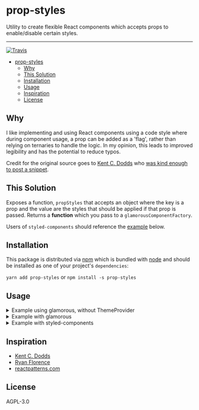 # prop-styles

Utility to create flexible React components which accepts props to enable/disable certain styles.

---

[![Travis](https://img.shields.io/travis/peterschussheim/prop-styles.svg?style=flat-square)](https://travis-ci.org/peterschussheim/prop-styles)

- [prop-styles](#prop-styles)
  - [Why](#why)
  - [This Solution](#this-solution)
  - [Installation](#installation)
  - [Usage](#usage)
  - [Inspiration](#inspiration)
  - [License](#license)

## Why

I like implementing and using React components using a code style where during component usage, a prop can be added as a 'flag', rather than relying on ternaries to handle the logic.  In my opinion, this leads to improved legibility and has the potential to reduce typos.

Credit for the original source goes to [Kent C. Dodds](https://twitter.com/kentcdodds) who [was kind enough to post a snippet](https://codesandbox.io/s/AGRRMl63).

## This Solution

Exposes a function, `propStyles` that accepts an object where the key is a prop and the value are the styles that should be applied if that prop is passed. Returns a **function** which you pass to a
`glamorousComponentFactory`.

Users of `styled-components` should reference the [example](#example---styled-componentshttpswwwstyled-componentscom) below.

## Installation

This package is distributed via [npm](https://www.npmjs.com/) which is bundled with [node](https://nodejs.org/en/) and should be installed as one of your project's `dependencies`:

`yarn add prop-styles` or `npm install -s prop-styles`

## Usage

<details>
<summary>
Example using glamorous, without ThemeProvider
</summary>

[Live demo](https://codesandbox.io/s/kx3q8kmx17)

This is a minimal example of `prop-styles` usage with `glamorous`:


```javascript
import React from 'react'
import { render } from 'react-dom'
import glamorous, { Div } from 'glamorous'
import propStyles from 'prop-styles'

const button = {
  fontSize: 16,
  margin: 10,
  border: 'none',
  cursor: 'pointer',
  display: 'inline-block',
  padding: '10px 20px',
  textAlign: 'center',
  transition: '0.25s cubic-bezier(0.17, 0.67, 0.52, 0.97)',
  borderRadius: 0,
  color: '#fff',
  boxShadow: '0 4px 6px rgba(50,50,93,.11), 0 1px 3px rgba(0,0,0,.08)',
  ':hover': {
    opacity: 0.7,
    transform: 'translateY(-1px)',
    boxShadow: '0 7px 14px rgba(50,50,93,.1), 0 3px 6px rgba(0,0,0,.08)'
  },
  ':focus': { outline: 0 },
  ':active': {
    transform: 'translateY(1px)'
  }
}

const small = {
  padding: '8px 16px'
}

const large = {
  padding: '12px 24px'
}

const colors = {
  success: '#29A88E',
  danger: '#C65F4A',
  primary: '#6DCFD3',
  info: '#FFD035',
  gray: '#5A6E73',
  accent: '#8E83A3'
}

const Button = glamorous.button(
  button,
  propStyles({
    success: success => ({ backgroundColor: colors.success }),
    danger: danger => ({ backgroundColor: colors.danger }),
    primary: primary => ({ backgroundColor: colors.primary }),
    info: info => ({ backgroundColor: colors.info }),
    gray: gray => ({ backgroundColor: colors.gray }),
    accent: accent => ({ backgroundColor: colors.accent }),
    small: [button, small, { fontSize: 12 }],
    large: [button, large, { fontSize: 18 }]
  })
)

function App() {
  return (
    <Div>
      <Div>
        <Button small success>
          Success
        </Button>
        <Button small danger>
          Danger
        </Button>
        <Button small primary>
          Primary
        </Button>
        <Button small info>
          Info
        </Button>
        <Button small gray>
          Gray
        </Button>
        <Button small accent>
          Accent
        </Button>
      </Div>
      <Div>
        <Button success>Success</Button>
        <Button danger>Danger</Button>
        <Button primary>Primary</Button>
        <Button info>Info</Button>
        <Button gray>Gray</Button>
        <Button accent>Accent</Button>
      </Div>
      <Div>
        <Button large success>
          Success
        </Button>
        <Button large danger>
          Danger
        </Button>
        <Button large primary>
          Primary
        </Button>
        <Button large info>
          Info
        </Button>
        <Button large gray>
          Gray
        </Button>
        <Button large accent>
          Accent
        </Button>
      </Div>
    </Div>
  )
}

render(<App />, document.getElementById('root'))
```
</details>

<details>
<summary>
Example with glamorous
</summary>

[Live demo](https://codesandbox.io/s/92m6q0krqr)

Similar to the example above, this sample shows how `prop-styles` and `glamorous` `ThemeProvider` work together:

```javascript
import React from "react"
import { render } from "react-dom"
import glamorous, { ThemeProvider } from "glamorous"
import propStyles from "prop-styles"

const heading = {
  display: "block",
  fontFamily: "inherit",
  fontWeight: "500",
  lineHeight: "1.1"
}

const largerHeading = {
  marginTop: "20px",
  marginBottom: "10px"
}

const smallerHeading = {
  marginTop: "10px",
  marginBottom: "10px"
}

// shoutout to https://seek-oss.github.io/seek-style-guide/typography/
const Text = glamorous.span(
  propStyles({
    faded: ({ theme }) => ({ color: theme.colors.faded }),
    fadedExtra: ({ theme }) => ({ color: theme.colors.fadedExtra }),
    superheading: [heading, largerHeading, { fontSize: 36 }],
    heading: [heading, largerHeading, { fontSize: 30 }],
    subheading: [heading, largerHeading, { fontSize: 24 }],
    superstandard: [heading, smallerHeading, { fontSize: 18 }],
    standard: [heading, smallerHeading, { fontSize: 14 }],
    substandard: [heading, smallerHeading, { fontSize: 12 }]
  })
)

function App() {
  return (
    <ThemeProvider
      theme={{
        colors: {
          faded: "#666",
          fadedExtra: "#888"
        }
      }}
    >
      <glamorous.Div maxWidth={600} margin="auto">
        <Text>Normal</Text>
        <Text subheading>subheading</Text>
        <Text faded superheading>
          faded superheading
        </Text>
        <Text fadedExtra substandard>
          fadedExtra substandard
        </Text>
      </glamorous.Div>
    </ThemeProvider>
  )
}

render(<App />, document.getElementById("root"));
```
</details>

<details>
<summary>
Example with styled-components
</summary>

[Live demo](https://codesandbox.io/s/10ml2qn394)

```javascript
import React from 'react'
import {render} from 'react-dom'
import styled, {ThemeProvider} from 'styled-components'
import propStyles from 'prop-styles'

const heading = {
  display: 'block',
  fontFamily: 'inherit',
  fontWeight: '500',
  lineHeight: '1.1',
}
const largerHeading = {
  marginTop: '20px',
  marginBottom: '10px',
}

const smallerHeading = {
  marginTop: '10px',
  marginBottom: '10px',
}

// shoutout to https://seek-oss.github.io/seek-style-guide/typography/
const textPropStyles = propStyles({
  faded: ({theme}) => ({color: theme.colors.faded}),
  fadedExtra: ({theme}) => ({color: theme.colors.fadedExtra}),
  superheading: [heading, largerHeading, {fontSize: '36px'}],
  heading: [heading, largerHeading, {fontSize: '30px'}],
  subheading: [heading, largerHeading, {fontSize: '24px'}],
  superstandard: [heading, smallerHeading, {fontSize: '18px'}],
  standard: [heading, smallerHeading, {fontSize: '14px'}],
  substandard: [heading, smallerHeading, {fontSize: '12px'}],
})
const Text = styled.span`${textPropStyles};`

function App() {
  return (
    <ThemeProvider
      theme={{
        colors: {
          faded: '#666',
          fadedExtra: '#888',
        },
      }}
    >
      <div style={{maxWidth: 600, margin: 'auto'}}>
        <Text>Normal</Text>
        <Text subheading>subheading</Text>
        <Text faded superheading>
          faded superheading
        </Text>
        <Text fadedExtra substandard>
          fadedExtra substandard
        </Text>
      </div>
    </ThemeProvider>
  )
}

render(<App />, document.getElementById('root'))
```
</details>

## Inspiration

- [Kent C. Dodds](https://twitter.com/kentcdodds)
- [Ryan Florence](https://twitter.com/ryanflorence)
- [reactpatterns.com](http://reactpatterns.com/#style-component)

## License

AGPL-3.0

